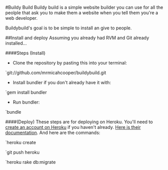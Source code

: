 #Buildy Build
Buildy build is a simple website builder you can use for all the peolple that ask you to make them a website when you tell them you're a web developer.

Buildybuild's goal is to be simple to install an give to people.

##Install and deploy
Assuming you already had RVM and Git already installed...

####Steps (Install)

- Clone the repository by pasting this into your terminal:

`git://github.com/mrmicahcooper/buildybuild.git

- Install bundler if you don't already have it with:

`gem install bundler

- Run bundler:

`bundle

####(Deploy)
These steps are for deploying on Heroku. You'll need to [create an account on Heroku](https://api.heroku.com/signup) if you haven't already. [Here is their documentation](http://heroku.com). And here are the commands:

`heroku create

`git push heroku

`heroku rake db:migrate


